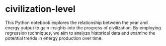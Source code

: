 # civilization-level
This Python notebook explores the relationship between the year and energy output to gain insights into the progress of civilization. By employing regression techniques, we aim to analyze historical data and examine the potential trends in energy production over time.

